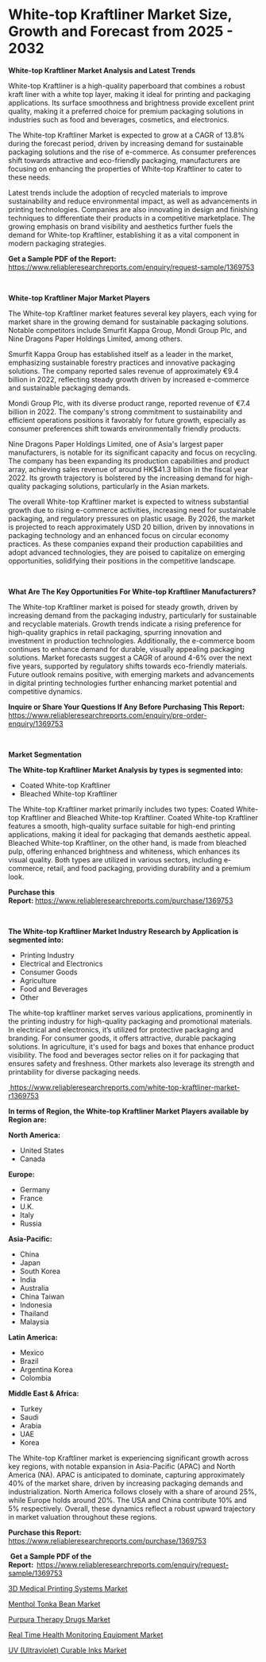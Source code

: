 <p><h1>White-top Kraftliner Market Size, Growth and Forecast from 2025 - 2032</h1></p><p><strong>White-top Kraftliner Market Analysis and Latest Trends</strong></p>
<p><p>White-top Kraftliner is a high-quality paperboard that combines a robust kraft liner with a white top layer, making it ideal for printing and packaging applications. Its surface smoothness and brightness provide excellent print quality, making it a preferred choice for premium packaging solutions in industries such as food and beverages, cosmetics, and electronics.</p><p>The White-top Kraftliner Market is expected to grow at a CAGR of 13.8% during the forecast period, driven by increasing demand for sustainable packaging solutions and the rise of e-commerce. As consumer preferences shift towards attractive and eco-friendly packaging, manufacturers are focusing on enhancing the properties of White-top Kraftliner to cater to these needs. </p><p>Latest trends include the adoption of recycled materials to improve sustainability and reduce environmental impact, as well as advancements in printing technologies. Companies are also innovating in design and finishing techniques to differentiate their products in a competitive marketplace. The growing emphasis on brand visibility and aesthetics further fuels the demand for White-top Kraftliner, establishing it as a vital component in modern packaging strategies.</p></p>
<p><strong>Get a Sample PDF of the Report:&nbsp;</strong> <a href="https://www.reliableresearchreports.com/enquiry/request-sample/1369753?utm_campaign=114&utm_medium=2&utm_source=Github&utm_content=ia&utm_term=22032025&utm_id=white-top-kraftliner">https://www.reliableresearchreports.com/enquiry/request-sample/1369753</a></p>
<p>&nbsp;</p>
<p><strong>White-top Kraftliner Major Market Players</strong></p>
<p><p>The White-top Kraftliner market features several key players, each vying for market share in the growing demand for sustainable packaging solutions. Notable competitors include Smurfit Kappa Group, Mondi Group Plc, and Nine Dragons Paper Holdings Limited, among others.</p><p>Smurfit Kappa Group has established itself as a leader in the market, emphasizing sustainable forestry practices and innovative packaging solutions. The company reported sales revenue of approximately €9.4 billion in 2022, reflecting steady growth driven by increased e-commerce and sustainable packaging demands.</p><p>Mondi Group Plc, with its diverse product range, reported revenue of €7.4 billion in 2022. The company's strong commitment to sustainability and efficient operations positions it favorably for future growth, especially as consumer preferences shift towards environmentally friendly products.</p><p>Nine Dragons Paper Holdings Limited, one of Asia's largest paper manufacturers, is notable for its significant capacity and focus on recycling. The company has been expanding its production capabilities and product array, achieving sales revenue of around HK$41.3 billion in the fiscal year 2022. Its growth trajectory is bolstered by the increasing demand for high-quality packaging solutions, particularly in the Asian markets.</p><p>The overall White-top Kraftliner market is expected to witness substantial growth due to rising e-commerce activities, increasing need for sustainable packaging, and regulatory pressures on plastic usage. By 2026, the market is projected to reach approximately USD 20 billion, driven by innovations in packaging technology and an enhanced focus on circular economy practices. As these companies expand their production capabilities and adopt advanced technologies, they are poised to capitalize on emerging opportunities, solidifying their positions in the competitive landscape.</p></p>
<p>&nbsp;</p>
<p><strong>What Are The Key Opportunities For White-top Kraftliner Manufacturers?</strong></p>
<p><p>The White-top Kraftliner market is poised for steady growth, driven by increasing demand from the packaging industry, particularly for sustainable and recyclable materials. Growth trends indicate a rising preference for high-quality graphics in retail packaging, spurring innovation and investment in production technologies. Additionally, the e-commerce boom continues to enhance demand for durable, visually appealing packaging solutions. Market forecasts suggest a CAGR of around 4-6% over the next five years, supported by regulatory shifts towards eco-friendly materials. Future outlook remains positive, with emerging markets and advancements in digital printing technologies further enhancing market potential and competitive dynamics.</p></p>
<p><strong>Inquire or Share Your Questions If Any Before Purchasing This Report:</strong> <a href="https://www.reliableresearchreports.com/enquiry/pre-order-enquiry/1369753?utm_campaign=114&utm_medium=2&utm_source=Github&utm_content=ia&utm_term=22032025&utm_id=white-top-kraftliner">https://www.reliableresearchreports.com/enquiry/pre-order-enquiry/1369753</a></p>
<p>&nbsp;</p>
<p><strong>Market Segmentation</strong></p>
<p><strong>The White-top Kraftliner Market Analysis by types is segmented into:</strong></p>
<p><ul><li>Coated White-top Kraftliner</li><li>Bleached White-top Kraftliner</li></ul></p>
<p><p>The White-top Kraftliner market primarily includes two types: Coated White-top Kraftliner and Bleached White-top Kraftliner. Coated White-top Kraftliner features a smooth, high-quality surface suitable for high-end printing applications, making it ideal for packaging that demands aesthetic appeal. Bleached White-top Kraftliner, on the other hand, is made from bleached pulp, offering enhanced brightness and whiteness, which enhances its visual quality. Both types are utilized in various sectors, including e-commerce, retail, and food packaging, providing durability and a premium look.</p></p>
<p><strong>Purchase this Report:&nbsp;</strong><a href="https://www.reliableresearchreports.com/purchase/1369753?utm_campaign=114&utm_medium=2&utm_source=Github&utm_content=ia&utm_term=22032025&utm_id=white-top-kraftliner">https://www.reliableresearchreports.com/purchase/1369753</a></p>
<p>&nbsp;</p>
<p><strong>The White-top Kraftliner Market Industry Research by Application is segmented into:</strong></p>
<p><ul><li>Printing Industry</li><li>Electrical and Electronics</li><li>Consumer Goods</li><li>Agriculture</li><li>Food and Beverages</li><li>Other</li></ul></p>
<p><p>The white-top kraftliner market serves various applications, prominently in the printing industry for high-quality packaging and promotional materials. In electrical and electronics, it’s utilized for protective packaging and branding. For consumer goods, it offers attractive, durable packaging solutions. In agriculture, it's used for bags and boxes that enhance product visibility. The food and beverages sector relies on it for packaging that ensures safety and freshness. Other markets also leverage its strength and printability for diverse packaging needs.</p></p>
<p><a href="https://www.reliableresearchreports.com/white-top-kraftliner-market-r1369753?utm_campaign=114&utm_medium=2&utm_source=Github&utm_content=ia&utm_term=22032025&utm_id=white-top-kraftliner">&nbsp;https://www.reliableresearchreports.com/white-top-kraftliner-market-r1369753</a></p>
<p><strong>In terms of Region, the White-top Kraftliner Market Players available by Region are:</strong></p>
<p>
    <p> <strong> North America: </strong>
        <ul>
            <li>United States</li>
            <li>Canada</li>
        </ul>
        </p> 
    <p> <strong> Europe: </strong>
        <ul>
            <li>Germany</li>
            <li>France</li>
            <li>U.K.</li>
            <li>Italy</li>
            <li>Russia</li>
        </ul>
        </p> 
    <p> <strong> Asia-Pacific: </strong>
        <ul>
            <li>China</li>
            <li>Japan</li>
            <li>South Korea</li>
            <li>India</li>
            <li>Australia</li>
            <li>China Taiwan</li>
            <li>Indonesia</li>
            <li>Thailand</li>
            <li>Malaysia</li>
        </ul>
        </p> 
    <p> <strong> Latin America: </strong>
        <ul>
            <li>Mexico</li>
            <li>Brazil</li>
            <li>Argentina Korea</li>
            <li>Colombia</li>
        </ul>
        </p> 
    <p> <strong> Middle East & Africa: </strong>
        <ul>
            <li>Turkey</li>
            <li>Saudi</li>
            <li>Arabia</li>
            <li>UAE</li>
            <li>Korea</li>
        </ul>
    </p>
    </p>
<p><p>The White-top Kraftliner market is experiencing significant growth across key regions, with notable expansion in Asia-Pacific (APAC) and North America (NA). APAC is anticipated to dominate, capturing approximately 40% of the market share, driven by increasing packaging demands and industrialization. North America follows closely with a share of around 25%, while Europe holds around 20%. The USA and China contribute 10% and 5% respectively. Overall, these dynamics reflect a robust upward trajectory in market valuation throughout these regions.</p></p>
<p><strong>Purchase this Report: </strong><a href="https://www.reliableresearchreports.com/purchase/1369753?utm_campaign=114&utm_medium=2&utm_source=Github&utm_content=ia&utm_term=22032025&utm_id=white-top-kraftliner">https://www.reliableresearchreports.com/purchase/1369753</a></p>
<p>&nbsp;<strong>Get a Sample PDF of the Report:&nbsp;&nbsp;</strong><a href="https://www.reliableresearchreports.com/enquiry/request-sample/1369753?utm_campaign=114&utm_medium=2&utm_source=Github&utm_content=ia&utm_term=22032025&utm_id=white-top-kraftliner">https://www.reliableresearchreports.com/enquiry/request-sample/1369753</a></p>
<p><strong></strong></p>
<p><p><a href="https://github.com/abuegalawixo/Market-Research-Report-List-1/blob/main/3d-medical-printing-systems-market.md?utm_campaign=114&utm_medium=2&utm_source=Github&utm_content=ia&utm_term=22032025&utm_id=white-top-kraftliner">3D Medical Printing Systems Market</a></p><p><a href="https://github.com/cernkomlkawi/Market-Research-Report-List-1/blob/main/menthol-tonka-bean-market.md?utm_campaign=114&utm_medium=2&utm_source=Github&utm_content=ia&utm_term=22032025&utm_id=white-top-kraftliner">Menthol Tonka Bean Market</a></p><p><a href="https://github.com/kirstejuvet/Market-Research-Report-List-1/blob/main/purpura-therapy-drugs-market.md?utm_campaign=114&utm_medium=2&utm_source=Github&utm_content=ia&utm_term=22032025&utm_id=white-top-kraftliner">Purpura Therapy Drugs Market</a></p><p><a href="https://github.com/trossdushi7u/Market-Research-Report-List-1/blob/main/real-time-health-monitoring-equipment-market.md?utm_campaign=114&utm_medium=2&utm_source=Github&utm_content=ia&utm_term=22032025&utm_id=white-top-kraftliner">Real Time Health Monitoring Equipment Market</a></p><p><a href="https://github.com/godutetraeva/Market-Research-Report-List-1/blob/main/uv-ultraviolet-curable-inks-market.md?utm_campaign=114&utm_medium=2&utm_source=Github&utm_content=ia&utm_term=22032025&utm_id=white-top-kraftliner">UV (Ultraviolet) Curable Inks Market</a></p></p>